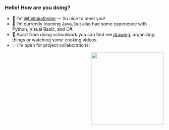 ### Hello! How are you doing?

- 👋 I’m [@hellokathylee](https://github.com/hellokathylee) — So nice to meet you!
- 🌱 I’m currently learning Java, but also had some experience with Python, Visual Basic, and C#.
- 🌠 Apart from doing schoolwork you can find me [drawing](https://www.behance.net/hellokathylee), organizing things or watching some cooking videos.
- ✨ I’m open for project collaborations!
<img align='right' src="https://media.giphy.com/media/ywiQkV0aAxZhlfeRcT/giphy.gif" width="230">